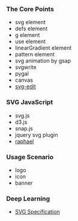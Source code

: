 ### The Core Points
- svg element
- defs element
- g element
- use element
- linearGradient element
- pattern element
- svg animation by gsap
- svgwrite
- pygal
- canvas
- [svg-edit](https://svg-edit.github.io/svgedit/releases/svg-edit-2.8.1/svg-editor.html)

### SVG JavaScript
- svg.js
- d3.js
- snap.js
- jquery svg plugin
- [raphael](https://github.com/DmitryBaranovskiy/raphael)

### Usage Scenario
- logo
- icon
- banner


### Deep Learning

- [SVG Specification](https://www.w3.org/TR/SVG/intro.html)

